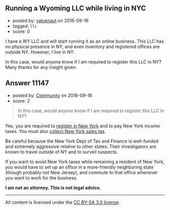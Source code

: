 ## Running a Wyoming LLC while living in NYC

- posted by: [valuenaut](https://stackexchange.com/users/4664876/valuenaut) on 2016-09-16
- tagged: `llc`
- score: 0

I have a WY LLC and will start running it as an online business. This LLC has no physical presence in NY, and even inventory and registered offices are outside NY. However, I live in NY.

In this case, would anyone know if I am required to register this LLC in NY? Many thanks for any insight given.


## Answer 11147

- posted by: [Community](https://stackexchange.com/users/-1/community) on 2016-09-16
- score: 2

> In this case, would anyone know if I am required to register this LLC in NY?

Yes, you are required to [register in New York](http://www.dos.ny.gov/corps/buscorp.html#appauth) and to pay New York income taxes. You must also [collect New York sales tax](https://www.tax.ny.gov/bus/st/register.htm).

Be careful because the New York Dept of Tax and Finance is well-funded and extremely aggressive relative to other states. Their investigators are known to travel outside of NY and to surveil suspects.

If you want to avoid New York taxes while remaining a resident of New York, you would have to set up an office in a more-friendly neighboring state (though probably not New Jersey), and commute to that office whenever you want to work for the business.

**I am not an attorney. This is not legal advice.**



---

All content is licensed under the [CC BY-SA 3.0 license](https://creativecommons.org/licenses/by-sa/3.0/).
